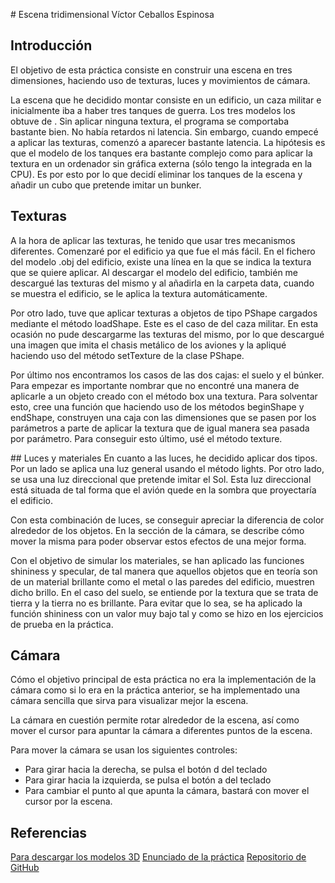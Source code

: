 # Escena tridimensional
Víctor Ceballos Espinosa

## Introducción
El objetivo de esta práctica consiste en construir una escena en tres dimensiones, haciendo uso de texturas, luces y movimientos de cámara.

La escena que he decidido montar consiste en un edificio, un caza militar e inicialmente iba a haber tres tanques de guerra. Los tres modelos los obtuve de  . Sin aplicar ninguna textura, el programa se comportaba bastante bien. No había retardos ni latencia. Sin embargo, cuando empecé a aplicar las texturas, comenzó a aparecer bastante latencia. La hipótesis es que el modelo de los tanques era bastante complejo como para aplicar la textura en un ordenador sin gráfica externa (sólo tengo la integrada en la CPU). Es por esto por lo que decidí eliminar los tanques de la escena y añadir un cubo que pretende imitar un bunker.

## Texturas
A la hora de aplicar las texturas, he tenido que usar tres mecanismos diferentes. Comenzaré por el edificio ya que fue el más fácil. En el fichero del modelo .obj del edificio, existe una línea en la que se indica la textura que se quiere aplicar. Al descargar el modelo del edificio, también me descargué las texturas del mismo y al añadirla en la carpeta data, cuando se muestra el edificio, se le aplica la textura automáticamente.

Por otro lado, tuve que aplicar texturas a objetos de tipo PShape cargados mediante el método loadShape. Este es el caso de del caza militar. En esta ocasión no pude descargarme las texturas del mismo, por lo que descargué una imagen que imita el chasis metálico de los aviones y la apliqué haciendo uso del método setTexture de la clase PShape.

Por último nos encontramos los casos de las dos cajas: el suelo y el búnker. Para empezar es importante nombrar que no encontré una manera de aplicarle a un objeto creado con el método box una textura. Para solventar esto, cree una función que haciendo uso de los métodos beginShape y endShape, construyen una caja con las dimensiones que se pasen por los parámetros a parte de aplicar la textura que de igual manera sea pasada por parámetro. Para conseguir esto último, usé el método texture.

## Luces y materiales
En cuanto a las luces, he decidido aplicar dos tipos. Por un lado se aplica una luz general usando el método lights. Por otro lado, se usa una luz direccional que pretende imitar el Sol. Esta luz direccional está situada de tal forma que el avión quede en la sombra que proyectaría el edificio.

Con esta combinación de luces, se conseguir apreciar la diferencia de color alrededor de los objetos. En la sección de la cámara, se describe cómo mover la misma para poder observar estos efectos de una mejor forma.

Con el objetivo de simular los materiales, se han aplicado las funciones shininess y specular, de tal manera que aquellos objetos que en teoría son de un material brillante como el metal o las paredes del edificio, muestren dicho brillo. En el caso del suelo, se entiende por la textura que se trata de tierra y la tierra no es brillante. Para evitar que lo sea, se ha aplicado la función shininess con un valor muy bajo tal y como se hizo en los ejercicios de prueba en la práctica.


## Cámara
Cómo el objetivo principal de esta práctica no era la implementación de la cámara como si lo era en la práctica anterior, se ha implementado una cámara sencilla que sirva para visualizar mejor la escena.

La cámara en cuestión permite rotar alrededor de la escena, así como mover el cursor para apuntar la cámara a diferentes puntos de la escena. 

Para mover la cámara se usan los siguientes controles:

 - Para girar hacia la derecha, se pulsa el botón d del teclado
 - Para girar hacia la izquierda, se pulsa el botón a del teclado
 - Para cambiar el punto al que apunta la cámara, bastará con mover el cursor por la escena.

## Referencias
[Para descargar los modelos 3D](https://www.turbosquid.com)
[Enunciado de la práctica](https://cv-aep.ulpgc.es/cv/ulpgctp19/pluginfile.php/182523/mod_resource/content/13/CIU_Pr_cticas.pdf)
[Repositorio de GitHub](https://github.com/victcebesp/3DSceneWithLights)
